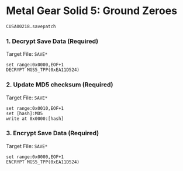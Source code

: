 #  Metal Gear Solid 5: Ground Zeroes

`CUSA00218.savepatch`

### 1. Decrypt Save Data (Required)

Target File: `SAVE*`

```
set range:0x0000,EOF+1
DECRYPT MGS5_TPP(0xEA11D524)
```

### 2. Update MD5 checksum (Required)

Target File: `SAVE*`

```
set range:0x0010,EOF+1
set [hash]:MD5
write at 0x0000:[hash]
```

### 3. Encrypt Save Data (Required)

Target File: `SAVE*`

```
set range:0x0000,EOF+1
ENCRYPT MGS5_TPP(0xEA11D524)
```

